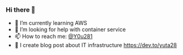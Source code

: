 ### Hi there 👋

- 🌱 I’m currently learning AWS
- 🤔 I’m looking for help with container service
- 📫 How to reach me: [@Y0u281](https://twitter.com/Y0u281)
- 💬 I create blog post about IT infrastructure https://dev.to/yuta28

<!--
**Yuhta28/Yuhta28** is a ✨ _special_ ✨ repository because its `README.md` (this file) appears on your GitHub profile.

Here are some ideas to get you started:

- 🔭 I’m currently working on ...
- 🌱 I’m currently learning ...
- 👯 I’m looking to collaborate on ...
- 🤔 I’m looking for help with ...
- 💬 Ask me about ...
- 📫 How to reach me: ...
- 😄 Pronouns: ...
- ⚡ Fun fact: ...
-->
